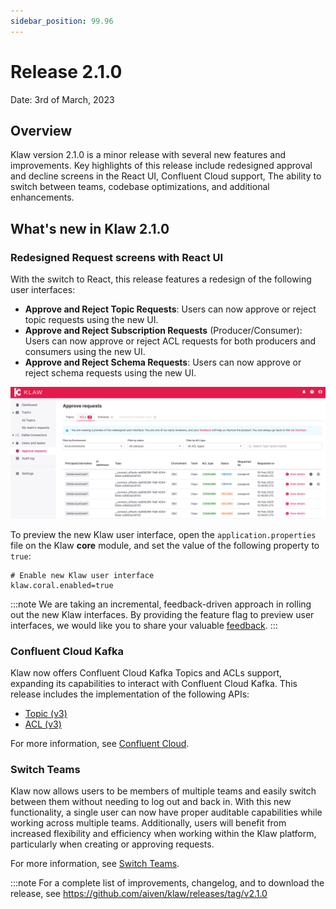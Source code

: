 ```yaml
---
sidebar_position: 99.96
---
```


# Release 2.1.0

Date: 3rd of March, 2023

## Overview

Klaw version 2.1.0 is a minor release with several new features and
improvements. Key highlights of this release include redesigned approval
and decline screens in the React UI, Confluent Cloud support, The
ability to switch between teams, codebase optimizations, and additional
enhancements.

## What's new in Klaw 2.1.0

### Redesigned Request screens with React UI

With the switch to React, this release features a redesign of the
following user interfaces:

- **Approve and Reject Topic Requests**: Users can now approve or
  reject topic requests using the new UI.
- **Approve and Reject Subscription Requests** (Producer/Consumer):
  Users can now approve or reject ACL requests for both producers and
  consumers using the new UI.
- **Approve and Reject Schema Requests**: Users can now approve or
  reject schema requests using the new UI.

![image](../../static/images/ApprovalRequestTopic-react.png)

To preview the new Klaw user interface, open the
`application.properties` file on the Klaw **core** module, and set the
value of the following property to `true`:

    # Enable new Klaw user interface
    klaw.coral.enabled=true

:::note
We are taking an incremental, feedback-driven approach in rolling out
the new Klaw interfaces. By providing the feature flag to preview user
interfaces, we would like you to share your valuable
[feedback](https://github.com/aiven/klaw/issues/new?assignees=&labels=&template=03_feature.md).
:::

### Confluent Cloud Kafka

Klaw now offers Confluent Cloud Kafka Topics and ACLs support, expanding
its capabilities to interact with Confluent Cloud Kafka. This release
includes the implementation of the following APIs:

- [Topic
  (v3)](<https://docs.confluent.io/cloud/current/api.html#tag/Topic-(v3)>)
- [ACL
  (v3)](<https://docs.confluent.io/cloud/current/api.html#tag/ACL-(v3)>)

For more information, see [Confluent
Cloud](https://www.klaw-project.io/docs/howto/clusterconnectivity/confluent-cloud-kafka-cluster-ssl-protocol).

### Switch Teams

Klaw now allows users to be members of multiple teams and easily switch
between them without needing to log out and back in. With this new
functionality, a single user can now have proper auditable capabilities
while working across multiple teams. Additionally, users will benefit
from increased flexibility and efficiency when working within the Klaw
platform, particularly when creating or approving requests.

For more information, see [Switch
Teams](https://www.klaw-project.io/docs/concepts/switch-teams).

:::note
For a complete list of improvements, changelog, and to download the
release, see <https://github.com/aiven/klaw/releases/tag/v2.1.0>
